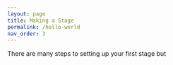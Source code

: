 ```yaml
---
layout: page
title: Making a Stage
permalink: /hello-world
nav_order: 3
---
```


There are many steps to setting up your first stage but 